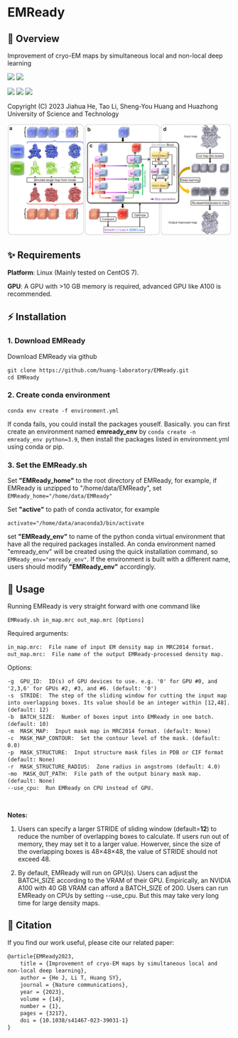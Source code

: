 # EMReady

## 📄 Overview

Improvement of cryo-EM maps by simultaneous local and non-local deep learning

<a href="#"><img src="https://img.shields.io/badge/Linux-Tested-yellow?logo=Linux&style=for-the-badge"/></a>   <a href="https://www.gnu.org/licenses/gpl-3.0.en.html#license-text"><img src="https://img.shields.io/badge/GPL%20License-v3.0-purple.svg?logo=GNU&style=for-the-badge"/></a>

<a href="https://pytorch.org/"><img src="https://img.shields.io/badge/PyTorch-v2.0-red.svg?logo=PyTorch&style=for-the-badge"/></a>   <a href="https://developer.nvidia.com/cuda-toolkit"><img src="https://img.shields.io/badge/CUDA-v11.7-green.svg?logo=Nvidia&style=for-the-badge"/></a>   <a href="https://python.org"><img src="https://img.shields.io/badge/python-v3.9-blue.svg?logo=python&style=for-the-badge"/></a>

Copyright (C) 2023 Jiahua He, Tao Li, Sheng-You Huang and Huazhong University of Science and Technology

<img src='assets/workflow.jpg' width='800'>



## ✨ Requirements

**Platform**: Linux (Mainly tested on CentOS 7).

**GPU**: A GPU with >10 GB memory is required, advanced GPU like A100 is recommended.



## ⚡ Installation

### 1. Download EMReady

Download EMReady via github
```
git clone https://github.com/huang-laboratory/EMReady.git
cd EMReady
```

### 2. Create conda environment
```
conda env create -f environment.yml
```
If conda fails, you could install the packages youself. Basically. you can first create an environment named **emready_env** by `conda create -n emready_env python=3.9`, then install the packages listed in environment.yml using conda or pip.

### 3. Set the EMReady.sh
Set **"EMReady_home"** to the root directory of EMReady, for example, if EMReady is unzipped to "/home/data/EMReady", set `EMReady_home="/home/data/EMReady"`

Set **"active"** to path of conda activator, for example
```
activate="/home/data/anaconda3/bin/activate
```

set **"EMReady_env"** to name of the python conda virtual environment that have all the required packages installed. An conda environment named "emready_env" will be created using the quick installation command, so `EMReady_env="emready_env"`. If the environment is built with a different name, users should modify **"EMReady_env"** accordingly.



## 🎯 Usage
Running EMReady is very straight forward with one command like
```
EMReady.sh in_map.mrc out_map.mrc [Options]
```
Required arguments:
```     
in_map.mrc:  File name of input EM density map in MRC2014 format.
out_map.mrc:  File name of the output EMReady-processed density map.
```

Options:
```
-g  GPU_ID:  ID(s) of GPU devices to use. e.g. '0' for GPU #0, and '2,3,6' for GPUs #2, #3, and #6. (default: '0')
-s  STRIDE:  The step of the sliding window for cutting the input map into overlapping boxes. Its value should be an integer within [12,48]. (default: 12)
-b  BATCH_SIZE:  Number of boxes input into EMReady in one batch. (default: 10)
-m  MASK_MAP:  Input mask map in MRC2014 format. (default: None)
-c  MASK_MAP_CONTOUR:  Set the contour level of the mask. (default: 0.0)
-p  MASK_STRUCTURE:  Input structure mask files in PDB or CIF format (default: None)
-r  MASK_STRUCTURE_RADIUS:  Zone radius in angstroms (default: 4.0)
-mo  MASK_OUT_PATH:  File path of the output binary mask map. (default: None)
--use_cpu:  Run EMReady on CPU instead of GPU.
```
<br>

**Notes:**
1. Users can specify a larger STRIDE of sliding window (default=**12**) to reduce the number of overlapping boxes to calculate. If users run out of memory, they may set it to a larger value. Howerver, since the size of the overlapping boxes is 48×48×48, the value of STRIDE should not exceed 48.

2. By default, EMReady will run on GPU(s). Users can adjust the BATCH_SIZE according to the VRAM of their GPU. Empirically, an NVIDIA A100 with 40 GB VRAM can afford a BATCH_SIZE of 200. Users can run EMReady on CPUs by setting --use_cpu. But this may take very long time for large density maps.


## 📝 Citation

If you find our work useful, please cite our related paper:
```
@article{EMReady2023,
	title = {Improvement of cryo-EM maps by simultaneous local and non-local deep learning},
	author = {He J, Li T, Huang SY},
	journal = {Nature communications},
	year = {2023},
	volume = {14},
	number = {1},
	pages = {3217},
	doi = {10.1038/s41467-023-39031-1}
}
```